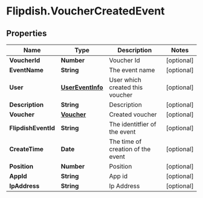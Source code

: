 # Flipdish.VoucherCreatedEvent

## Properties
Name | Type | Description | Notes
------------ | ------------- | ------------- | -------------
**VoucherId** | **Number** | Voucher Id | [optional] 
**EventName** | **String** | The event name | [optional] 
**User** | [**UserEventInfo**](UserEventInfo.md) | User which created this voucher | [optional] 
**Description** | **String** | Description | [optional] 
**Voucher** | [**Voucher**](Voucher.md) | Created voucher | [optional] 
**FlipdishEventId** | **String** | The identitfier of the event | [optional] 
**CreateTime** | **Date** | The time of creation of the event | [optional] 
**Position** | **Number** | Position | [optional] 
**AppId** | **String** | App id | [optional] 
**IpAddress** | **String** | Ip Address | [optional] 


